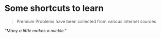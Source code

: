 # Some shortcuts to learn

> Premium Problems have been collected from various internet sources

_"Many a little makes a mickle."_
